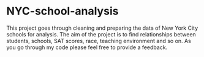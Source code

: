 # NYC-school-analysis
This project goes through cleaning and preparing the data of New York City schools for analysis.
The aim of the project is to find relationships between students, schools, SAT scores, race, teaching environment and so on.
As you go through my code please feel free to provide a feedback.
